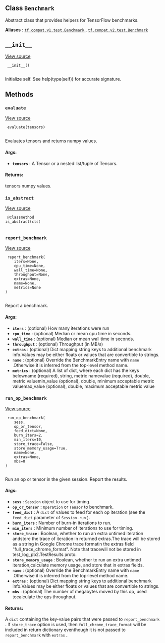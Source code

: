 

## Class  `Benchmark` 
Abstract class that provides helpers for TensorFlow benchmarks.

**Aliases** : [ `tf.compat.v1.test.Benchmark` ](/api_docs/python/tf/test/Benchmark), [ `tf.compat.v2.test.Benchmark` ](/api_docs/python/tf/test/Benchmark)

##  `__init__` 
[View source](https://github.com/tensorflow/tensorflow/blob/r2.0/tensorflow/python/platform/benchmark.py#L234-L238)

```
 __init__()
 
```

Initialize self.  See help(type(self)) for accurate signature.

## Methods


###  `evaluate` 
[View source](https://github.com/tensorflow/tensorflow/blob/r2.0/tensorflow/python/platform/benchmark.py#L339-L349)

```
 evaluate(tensors)
 
```

Evaluates tensors and returns numpy values.

#### Args:
- **`tensors`** : A Tensor or a nested list/tuple of Tensors.


#### Returns:
tensors numpy values.

###  `is_abstract` 
[View source](https://github.com/tensorflow/tensorflow/blob/r2.0/tensorflow/python/platform/benchmark.py#L240-L244)

```
 @classmethod
is_abstract(cls)
 
```

###  `report_benchmark` 
[View source](https://github.com/tensorflow/tensorflow/blob/r2.0/tensorflow/python/platform/benchmark.py#L185-L214)

```
 report_benchmark(
    iters=None,
    cpu_time=None,
    wall_time=None,
    throughput=None,
    extras=None,
    name=None,
    metrics=None
)
 
```

Report a benchmark.

#### Args:
- **`iters`** : (optional) How many iterations were run
- **`cpu_time`** : (optional) Median or mean cpu time in seconds.
- **`wall_time`** : (optional) Median or mean wall time in seconds.
- **`throughput`** : (optional) Throughput (in MB/s)
- **`extras`** : (optional) Dict mapping string keys to additional benchmark info.Values may be either floats or values that are convertible to strings.
- **`name`** : (optional) Override the BenchmarkEntry name with  `name` .Otherwise it is inferred from the top-level method name.
- **`metrics`** : (optional) A list of dict, where each dict has the keys belowname (required), string, metric namevalue (required), double, metric valuemin_value (optional), double, minimum acceptable metric valuemax_value (optional), double, maximum acceptable metric value


###  `run_op_benchmark` 
[View source](https://github.com/tensorflow/tensorflow/blob/r2.0/tensorflow/python/platform/benchmark.py#L246-L337)

```
 run_op_benchmark(
    sess,
    op_or_tensor,
    feed_dict=None,
    burn_iters=2,
    min_iters=10,
    store_trace=False,
    store_memory_usage=True,
    name=None,
    extras=None,
    mbs=0
)
 
```

Run an op or tensor in the given session.  Report the results.

#### Args:
- **`sess`** :  `Session`  object to use for timing.
- **`op_or_tensor`** :  `Operation`  or  `Tensor`  to benchmark.
- **`feed_dict`** : A  `dict`  of values to feed for each op iteration (see the `feed_dict`  parameter of  `Session.run` ).
- **`burn_iters`** : Number of burn-in iterations to run.
- **`min_iters`** : Minimum number of iterations to use for timing.
- **`store_trace`** : Boolean, whether to run an extra untimed iteration andstore the trace of iteration in returned extras.The trace will be stored as a string in Google Chrome trace formatin the extras field "full_trace_chrome_format". Note that tracewill not be stored in test_log_pb2.TestResults proto.
- **`store_memory_usage`** : Boolean, whether to run an extra untimed iteration,calculate memory usage, and store that in extras fields.
- **`name`** : (optional) Override the BenchmarkEntry name with  `name` .Otherwise it is inferred from the top-level method name.
- **`extras`** : (optional) Dict mapping string keys to additional benchmark info.Values may be either floats or values that are convertible to strings.
- **`mbs`** : (optional) The number of megabytes moved by this op, used tocalculate the ops throughput.


#### Returns:
A  `dict`  containing the key-value pairs that were passed to `report_benchmark` . If  `store_trace`  option is used, then `full_chrome_trace_format`  will be included in return dictionary eventhough it is not passed to  `report_benchmark`  with  `extras` .

